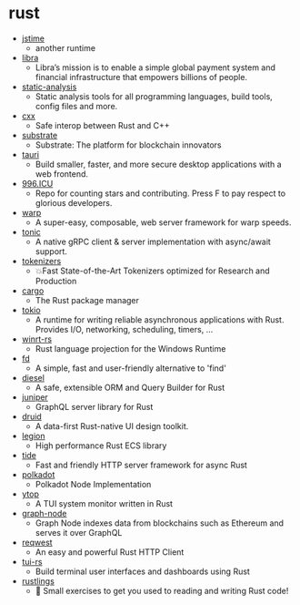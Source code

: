 # rust
- [jstime](https://github.com/jstime/jstime)
  - another runtime
- [libra](https://github.com/libra/libra)
  - Libra’s mission is to enable a simple global payment system and financial infrastructure that empowers billions of people.
- [static-analysis](https://github.com/analysis-tools-dev/static-analysis)
  - Static analysis tools for all programming languages, build tools, config files and more.
- [cxx](https://github.com/dtolnay/cxx)
  - Safe interop between Rust and C++
- [substrate](https://github.com/paritytech/substrate)
  - Substrate: The platform for blockchain innovators
- [tauri](https://github.com/tauri-apps/tauri)
  - Build smaller, faster, and more secure desktop applications with a web frontend.
- [996.ICU](https://github.com/996icu/996.ICU)
  - Repo for counting stars and contributing. Press F to pay respect to glorious developers.
- [warp](https://github.com/seanmonstar/warp)
  - A super-easy, composable, web server framework for warp speeds.
- [tonic](https://github.com/hyperium/tonic)
  - A native gRPC client & server implementation with async/await support.
- [tokenizers](https://github.com/huggingface/tokenizers)
  - 💥Fast State-of-the-Art Tokenizers optimized for Research and Production
- [cargo](https://github.com/rust-lang/cargo)
  - The Rust package manager
- [tokio](https://github.com/tokio-rs/tokio)
  - A runtime for writing reliable asynchronous applications with Rust. Provides I/O, networking, scheduling, timers, ...
- [winrt-rs](https://github.com/microsoft/winrt-rs)
  - Rust language projection for the Windows Runtime
- [fd](https://github.com/sharkdp/fd)
  - A simple, fast and user-friendly alternative to 'find'
- [diesel](https://github.com/diesel-rs/diesel)
  - A safe, extensible ORM and Query Builder for Rust
- [juniper](https://github.com/graphql-rust/juniper)
  - GraphQL server library for Rust
- [druid](https://github.com/linebender/druid)
  - A data-first Rust-native UI design toolkit.
- [legion](https://github.com/TomGillen/legion)
  - High performance Rust ECS library
- [tide](https://github.com/http-rs/tide)
  - Fast and friendly HTTP server framework for async Rust
- [polkadot](https://github.com/paritytech/polkadot)
  - Polkadot Node Implementation
- [ytop](https://github.com/cjbassi/ytop)
  - A TUI system monitor written in Rust
- [graph-node](https://github.com/graphprotocol/graph-node)
  - Graph Node indexes data from blockchains such as Ethereum and serves it over GraphQL
- [reqwest](https://github.com/seanmonstar/reqwest)
  - An easy and powerful Rust HTTP Client
- [tui-rs](https://github.com/fdehau/tui-rs)
  - Build terminal user interfaces and dashboards using Rust
- [rustlings](https://github.com/rust-lang/rustlings)
  - 🦀 Small exercises to get you used to reading and writing Rust code!
